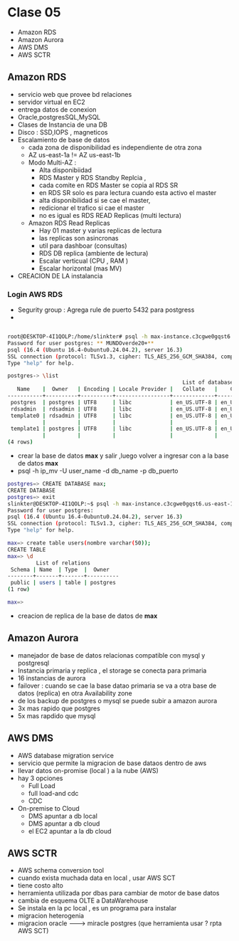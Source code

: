 # Clase 05

-   Amazon RDS
-   Amazon Aurora
-   AWS DMS
-   AWS SCTR

## Amazon RDS

-   servicio web que provee bd relaciones
-   servidor virtual en EC2
-   entrega datos de conexion
-   Oracle,postgresSQL,MySQL
-   Clases de Instancia de una DB
-   Disco : SSD,IOPS , magneticos
-   Escalamiento de base de datos
    -   cada zona de disponibilidad es independiente de otra zona
    -   AZ us-east-1a != AZ us-east-1b
    -   Modo Multi-AZ :
        -   Alta disponibiidad
        -   RDS Master y RDS Standby Replcia ,
        -   cada comite en RDS Master se copia al RDS SR
        -   en RDS SR solo es para lectura cuando esta activo el master
        -   alta disponibilidad si se cae el master,
        -   redicionar el trafico si cae el master
        -   no es igual es RDS READ Replicas (multi lectura)
    -   Amazon RDS Read Replicas
        -   Hay 01 master y varias replicas de lectura
        -   las replicas son asincronas
        -   util para dashboar (consultas)
        -   RDS DB replica (ambiente de lectura)
        -   Escalar verticual (CPU , RAM )
        -   Escalar horizontal (mas MV)
-   CREACION DE LA instalancia

### Login AWS RDS

-   Segurity group : Agrega rule de puerto 5432 para postgress
-

```sh

root@DESKTOP-4I1QOLP:/home/slinkter# psql -h max-instance.c3cgwe0gqst6.us-east-1.rds.amazonaws.com -U postgres -d postgres -p 5432
Password for user postgres: ** MUNDOverde20+**
psql (16.4 (Ubuntu 16.4-0ubuntu0.24.04.2), server 16.3)
SSL connection (protocol: TLSv1.3, cipher: TLS_AES_256_GCM_SHA384, compression: off)
Type "help" for help.

```

```sh
postgres-> \list
                                                       List of databases
   Name    |  Owner   | Encoding | Locale Provider |   Collate   |    Ctype    | ICU Locale | ICU Rules |   Access privileges
-----------+----------+----------+-----------------+-------------+-------------+------------+-----------+-----------------------
 postgres  | postgres | UTF8     | libc            | en_US.UTF-8 | en_US.UTF-8 |            |           |
 rdsadmin  | rdsadmin | UTF8     | libc            | en_US.UTF-8 | en_US.UTF-8 |            |           | rdsadmin=CTc/rdsadmin
 template0 | rdsadmin | UTF8     | libc            | en_US.UTF-8 | en_US.UTF-8 |            |           | =c/rdsadmin          +
           |          |          |                 |             |             |            |           | rdsadmin=CTc/rdsadmin
 template1 | postgres | UTF8     | libc            | en_US.UTF-8 | en_US.UTF-8 |            |           | =c/postgres          +
           |          |          |                 |             |             |            |           | postgres=CTc/postgres
(4 rows)
```

-   crear la base de datos **max** y salir ,luego volver a ingresar con a la base de datos **max**
-   psql -h ip_mv -U user_name -d db_name -p db_puerto

```sh
postgres=> CREATE DATABASE max;
CREATE DATABASE
postgres=> exit
slinkter@DESKTOP-4I1QOLP:~$ psql -h max-instance.c3cgwe0gqst6.us-east-1.rds.amazonaws.com -U postgres -d max -p 5432
Password for user postgres:
psql (16.4 (Ubuntu 16.4-0ubuntu0.24.04.2), server 16.3)
SSL connection (protocol: TLSv1.3, cipher: TLS_AES_256_GCM_SHA384, compression: off)
Type "help" for help.

max=> create table users(nombre varchar(50));
CREATE TABLE
max=> \d
         List of relations
 Schema | Name  | Type  |  Owner
--------+-------+-------+----------
 public | users | table | postgres
(1 row)

max=>
```

-   creacion de replica de la base de datos de **max**

## Amazon Aurora

-   manejador de base de datos relacionas compatible con mysql y postgresql
-   Instancia primaria y replica , el storage se conecta para primaria
-   16 instancias de aurora
-   failover : cuando se cae la base datao primaria se va a otra base de datos (replica) en otra Availability zone
-   de los backup de postgres o mysql se puede subir a amazon aurora
-   3x mas rapido que postgres
-   5x mas rapdido que mysql

## AWS DMS

-   AWS database migration service
-   servicio que permite la migracion de base dataos dentro de aws
-   llevar datos on-promise (local ) a la nube (AWS)
-   hay 3 opciones
    -   Full Load
    -   full load-and cdc
    -   CDC
-   On-premise to Cloud
    -   DMS apuntar a db local
    -   DMS apuntar a db cloud
    -   el EC2 apuntar a la db cloud

## AWS SCTR

-   AWS schema conversion tool
-   cuando exista muchada data en local , usar AWS SCT
-   tiene costo alto
-   herramienta utilizada por dbas para cambiar de motor de base datos
-   cambia de esquema OLTE a DataWarehouse
-   Se instala en la pc local , es un programa para instalar
-   migracion heterogenia
-   migracion oracle ---> miracle postgres (que herramienta usar ? rpta AWS SCT)

